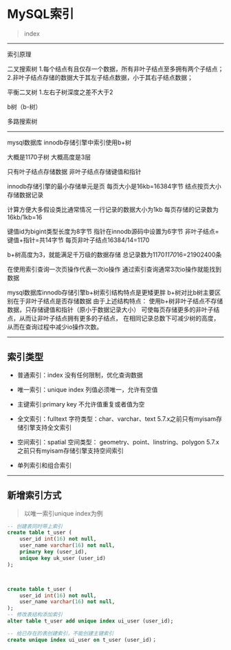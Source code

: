 

# MySQL索引
> index


---

索引原理



二叉搜索树
1.每个结点有且仅存一个数据，所有非叶子结点至多拥有两个子结点；
2.非叶子结点存储的数据大于其左子结点数据，小于其右子结点数据；

平衡二叉树
1.左右子树深度之差不大于2


b树（b-树）

多路搜索树








---

mysql数据库
innodb存储引擎中索引使用b+树

大概是1170子树
大概高度是3层

只有叶子结点存储数据
非叶子结点存储键值和指针


innodb存储引擎的最小存储单元是页
每页大小是16kb=16384字节
结点按页大小存储数据记录



计算方便大多假设类比通常情况
一行记录的数据大小为1kb
每页存储的记录数为16kb/1kb=16


键值id为bigint类型长度为8字节
指针在innodb源码中设置为6字节
非叶子结点=键值+指针=共14字节
每页非叶子结点16384/14=1170


b+树高度为3，就能满足千万级的数据存储
总记录数为1170*1170*16=21902400条


在使用索引查询一次页操作代表一次io操作
通过索引查询通常3次io操作就能找到数据

mysql数据库innodb存储引擎b+树索引结构特点是更矮更胖
b+树对比b树主要区别在于非叶子结点是否存储数据
由于上述结构特点：
使用b+树非叶子结点不存储数据，只存储键值和指针（原小于数据记录大小）
可使每页存储更多的非叶子结点，从而让非叶子结点拥有更多的子结点，
在相同记录总数下可减少树的高度，从而在查询过程中减少io操作次数。




---


## 索引类型


- 普通索引：index
没有任何限制，优化查询数据


- 唯一索引：unique index
列值必须唯一，允许有空值


- 主键索引:primary key
不允许值重复或者值为空



- 全文索引：fulltext
字符类型：char、varchar、text
5.7.x之前只有myisam存储引擎支持全文索引

- 空间索引：spatial
空间类型： geometry、point、linstring、polygon
5.7.x之前只有myisam存储引擎支持空间索引


- 单列索引和组合索引



---
## 新增索引方式
> 以唯一索引unique index为例
```sql
-- 创建表同时带上索引
create table t_user (
    user_id int(16) not null,
    user_name varchar(16) not null,
    primary key (user_id),
    unique key uk_user (user_id)
);



create table t_user (
    user_id int(16) not null,
    user_name varchar(16) not null,
);
-- 修改表结构添加索引
alter table t_user add unique index ui_user (user_id);

-- 给已存在的表创建索引，不能创建主键索引
create unique index ui_user on t_user (user_id)；


```






